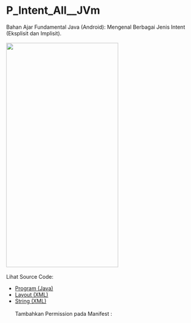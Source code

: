 # P_Intent_All__JVm
Bahan Ajar Fundamental Java (Android): Mengenal Berbagai Jenis Intent (Eksplisit dan Implisit).<br><br>
<img src="https://github.com/RizkyKhapidsyah/P_Intent_All__JVm/blob/master/result/R20191212_015600%2000_00_01.50-00_01_30.gif" height=600px width=300px><br><br>
Lihat Source Code:<br>
- <a href="https://github.com/RizkyKhapidsyah/P_Intent_All__JVm/tree/master/app/src/main/java/com/rizkykhapidsyah/p_intent_all__jvm">Program (Java)</a><br>
- <a href="https://github.com/RizkyKhapidsyah/P_Intent_All__JVm/tree/master/app/src/main/res/layout">Layout (XML)</a><br>
- <a href="https://github.com/RizkyKhapidsyah/P_Intent_All__JVm/blob/master/app/src/main/res/values/strings.xml">String (XML)</a><br><br>
Tambahkan Permission pada Manifest :<br>
 
 <uses-permission android:name="android.permission.INTERNET" />
